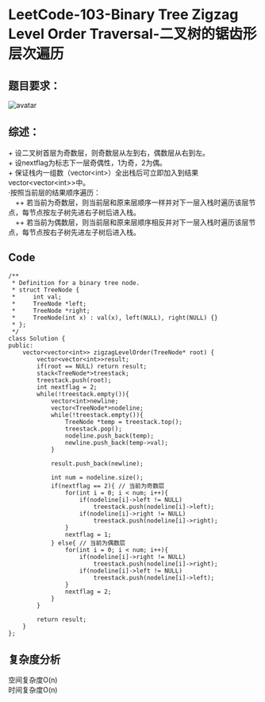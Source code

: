 # LeetCode-103-Binary Tree Zigzag Level Order Traversal-二叉树的锯齿形层次遍历

## 题目要求：
![avatar](https://github.com/JakeChanFangZiyuan20/MyLeetCode/blob/master/%E6%A0%88/img/103.png)


## 综述：  
\+ 设二叉树首层为奇数层，则奇数层从左到右，偶数层从右到左。  
\+ 设nextflag为标志下一层奇偶性，1为奇，2为偶。  
\+ 保证栈内一组数（vector\<int>）全出栈后可立即加入到结果vector<vector\<int>>中。  
·按照当前层的结果顺序遍历：  
&emsp;++ 若当前为奇数层，则当前层和原来层顺序一样并对下一层入栈时遍历该层节点，每节点按左子树先进右子树后进入栈。  
&emsp;++ 若当前为偶数层，则当前层和原来层顺序相反并对下一层入栈时遍历该层节点，每节点按右子树先进左子树后进入栈。  

## Code
```
/**
 * Definition for a binary tree node.
 * struct TreeNode {
 *     int val;
 *     TreeNode *left;
 *     TreeNode *right;
 *     TreeNode(int x) : val(x), left(NULL), right(NULL) {}
 * };
 */
class Solution {
public:
    vector<vector<int>> zigzagLevelOrder(TreeNode* root) {
        vector<vector<int>>result;
        if(root == NULL) return result;
        stack<TreeNode*>treestack;
        treestack.push(root);
        int nextflag = 2;
        while(!treestack.empty()){
            vector<int>newline;
            vector<TreeNode*>nodeline;
            while(!treestack.empty()){
                TreeNode *temp = treestack.top();
                treestack.pop();
                nodeline.push_back(temp);
                newline.push_back(temp->val);
            }

            result.push_back(newline);

            int num = nodeline.size();
            if(nextflag == 2){ // 当前为奇数层
                for(int i = 0; i < num; i++){
                    if(nodeline[i]->left != NULL)
                        treestack.push(nodeline[i]->left);
                    if(nodeline[i]->right != NULL)
                        treestack.push(nodeline[i]->right);
                }
                nextflag = 1;
            } else{ // 当前为偶数层
                for(int i = 0; i < num; i++){
                    if(nodeline[i]->right != NULL)
                        treestack.push(nodeline[i]->right);
                    if(nodeline[i]->left != NULL)
                        treestack.push(nodeline[i]->left);
                }
                nextflag = 2;
            }
        }

        return result;
    }
};
```

## 复杂度分析
空间复杂度O(n)  
时间复杂度O(n)

